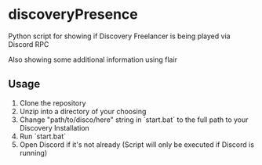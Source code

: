 # discoveryPresence
Python script for showing if Discovery Freelancer is being played via Discord RPC

Also showing some additional information using flair

Usage
---
1. Clone the repository
2. Unzip into a directory of your choosing
3. Change "path/to/disco/here" string in ´start.bat´ to the full path to your Discovery Installation
4. Run ´start.bat´
5. Open Discord if it's not already (Script will only be executed if Discord is running)

